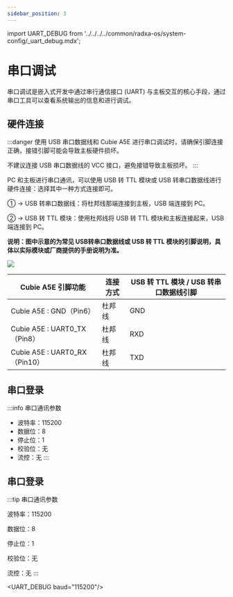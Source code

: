 ```yaml
---
sidebar_position: 3
---
```


import UART_DEBUG from '../../../../common/radxa-os/system-config/\_uart_debug.mdx';

# 串口调试

串口调试是嵌入式开发中通过串行通信接口 (UART) 与主板交互的核心手段，通过串口工具可以查看系统输出的信息和进行调试。

## 硬件连接

:::danger
使用 USB 串口数据线和 Cubie A5E 进行串口调试时，请确保引脚连接正确，接错引脚可能会导致主板硬件损坏。

不建议连接 USB 串口数据线的 VCC 接口，避免接错导致主板损坏。
:::

PC 和主板进行串口通讯，可以使用 USB 转 TTL 模块或 USB 转串口数据线进行硬件连接：选择其中一种方式连接即可。

① -> USB 转串口数据线：将杜邦线那端连接到主板，USB 端连接到 PC。

② -> USB 转 TTL 模块：使用杜邦线将 USB 转 TTL 模块和主板连接起来，USB 端连接到 PC。

**说明：图中示意的为常见 USB转串口数据线或 USB 转 TTL 模块的引脚说明，具体以实际模块或厂商提供的手册说明为准。**

<div style={{textAlign: 'center'}}>
  <img src="/img/cubie/a5e/a5e_debug.webp" style={{width: '100%', maxWidth: '1200px'}} />
</div>

| Cubie A5E 引脚功能            | 连接方式 | USB 转 TTL 模块 / USB 转串口数据线引脚 |
| ----------------------------- | -------- | -------------------------------------- |
| Cubie A5E : GND（Pin6）       | 杜邦线   | GND                                    |
| Cubie A5E : UART0_TX（Pin8）  | 杜邦线   | RXD                                    |
| Cubie A5E : UART0_RX（Pin10） | 杜邦线   | TXD                                    |

## 串口登录

:::info
串口通讯参数

- 波特率：115200
- 数据位：8
- 停止位：1
- 校验位：无
- 流控：无
  :::

## 串口登录

:::tip 串口通讯参数

波特率：115200

数据位：8

停止位：1

校验位：无

流控：无
:::

<UART_DEBUG baud="115200"/>
